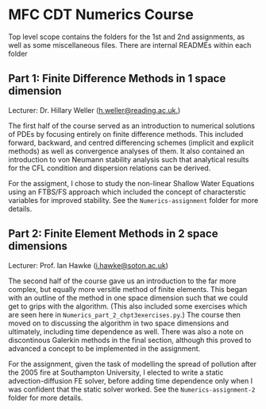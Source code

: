 # MFC CDT Numerics Course

Top level scope contains the folders for the 1st and 2nd assignments, as well as some miscellaneous files.
There are internal READMEs within each folder

## Part 1: Finite Difference Methods in 1 space dimension

Lecturer: Dr. Hillary Weller ([h.weller@reading.ac.uk.](h.weller@reading.ac.uk.))

The first half of the course served as an introduction to numerical solutions of PDEs by focusing entirely on finite difference methods. This included forward, backward, and centred differencing schemes (implicit and explicit methods) as well as convergence analyses of them. It also contained an introduction to von Neumann stability analysis such that analytical results for the CFL condition and dispersion relations can be derived.

For the assigment, I chose to study the non-linear Shallow Water Equations using an FTBS/FS approach which included the concept of characterstic variables for improved stability. See the `Numerics-assignment` folder for more details.

## Part 2: Finite Element Methods in 2 space dimensions

Lecturer: Prof. Ian Hawke ([i.hawke@soton.ac.uk](i.hawke@soton.ac.uk))

The second half of the course gave us an introduction to the far more complex, but equally more versitle method of finite elements. This began with an outline of the method in one space dimension such that we could get to grips with the algorithm. (This also included some exercises which are seen here in `Numerics_part_2_chpt3exercises.py`.) The course then moved on to discussing the algorithm in two space dimensions and ultimately, including time dependence as well. There was also a note on discontinous Galerkin methods in the final section, although this proved to advanced a concept to be implemented in the assignment.

For the assignment, given the task of modelling the spread of pollution after the 2005 fire at Southampton University, I elected to write a static advection-diffusion FE solver, before adding time dependence only when I was confident that the static solver worked. See the `Numerics-assignment-2` folder for more details.